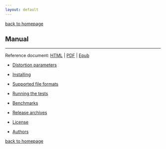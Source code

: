 ```yaml
---
layout: default
---
```

[back to homepage](./)

## Manual
***

Reference document: [HTML][HTML-Link] | [PDF][PDF-Link] | [Epub][Epub-Link]

[HTML-Link]: https://octadist.readthedocs.io/en/v.2.5.3/
[PDF-Link]: https://buildmedia.readthedocs.org/media/pdf/octadist/v.2.5.3/octadist.pdf
[Epub-Link]: https://readthedocs.org/projects/octadist/downloads/epub/v.2.5.3/

- [Distortion parameters](./distortion-parameters.md)

- [Installing](./installing.md)

- [Supported file formats](./supported-file-formats.md)

- [Running the tests](running-the-tests.md)

- [Benchmarks](benchmarks.md)

- [Release archives](release-archives.md)

- [License](license.md)

- [Authors](authors.md)

[back to homepage](./)

